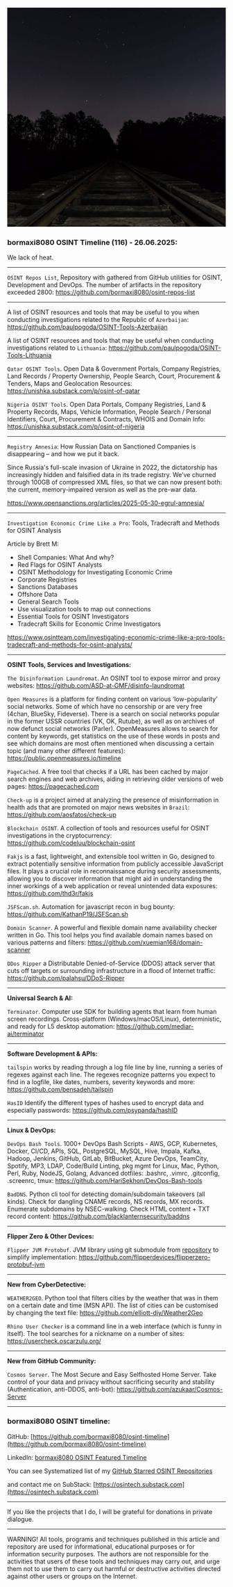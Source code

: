 ![alt text](img/116.jpg)
### bormaxi8080 OSINT Timeline (116) - 26.06.2025:

We lack of heat.

----

```OSINT Repos List```, Repository with gathered from GitHub utilities for OSINT, Development and DevOps. The number of artifacts in the repository exceeded 2800: https://github.com/bormaxi8080/osint-repos-list

----

A list of OSINT resources and tools that may be useful to you when conducting investigations related to the Republic of ```Azerbaijan```: https://github.com/paulpogoda/OSINT-Tools-Azerbaijan

A list of OSINT resources and tools that may be useful when conducting investigations related to ```Lithuania```: https://github.com/paulpogoda/OSINT-Tools-Lithuania

```Qatar OSINT Tools```. Open Data & Government Portals, Company Registries, Land Records  / Property Ownership, People Search, Court, Procurement & Tenders, Maps and Geolocation Resources: https://unishka.substack.com/p/osint-of-qatar

```Nigeria OSINT Tools```. Open Data Portals, Company Registries, Land & Property Records, Maps, Vehicle Information, People Search / Personal Identifiers, Court, Procurement & Contracts, WHOIS and Domain Info: https://unishka.substack.com/p/osint-of-nigeria

----

```Registry Amnesia```: How Russian Data on Sanctioned Companies is disappearing – and how we put it back.

Since Russia's full-scale invasion of Ukraine in 2022, the dictatorship has increasingly hidden and falsified data in its trade registry. We’ve churned through 100GB of compressed XML files, so that we can now present both: the current, memory-impaired version as well as the pre-war data.

https://www.opensanctions.org/articles/2025-05-30-egrul-amnesia/

----

```Investigation Economic Crime Like a Pro```: Tools, Tradecraft and Methods for OSINT Analysis  
  
Article by Brett M:  
  
- Shell Companies: What And why?  
- Red Flags for OSINT Analysts  
- OSINT Methodology for Investigating Economic Crime  
- Corporate Registries  
- Sanctions Databases  
- Offshore Data  
- General Search Tools  
- Use visualization tools to map out connections  
- Essential Tools for OSINT Investigators  
- Tradecraft Skills for Economic Crime Investigators

https://www.osintteam.com/investigating-economic-crime-like-a-pro-tools-tradecraft-and-methods-for-osint-analysts/

----

**OSINT Tools, Services and Investigations:**

```The Disinformation Laundromat```. An OSINT tool to expose mirror and proxy websites: https://github.com/ASD-at-GMF/disinfo-laundromat

```Open Measures``` is a platform for finding content on various ‘low-popularity’ social networks. Some of which have no censorship or are very free (4chan, BlueSky, Fideverse). There is a search on social networks popular in the former USSR countries (VK, OK, Rutube), as well as on archives of now defunct social networks (Parler). OpenMeasures allows to search for content by keywords, get statistics on the use of these words in posts and see which domains are most often mentioned when discussing a certain topic (and many other different features): https://public.openmeasures.io/timeline

```PageCached```. A free tool that checks if a URL has been cached by major search engines and web archives, aiding in retrieving older versions of web pages: https://pagecached.com

```Check-up``` is a project aimed at analyzing the presence of misinformation in health ads that are promoted on major news websites in ```Brazil```: https://github.com/aosfatos/check-up

```Blockchain OSINT```. A collection of tools and resources useful for OSINT investigations in the cryptocurrency: https://github.com/codeluu/blockchain-osint

```Fakjs``` is a fast, lightweight, and extensible tool written in Go, designed to extract potentially sensitive information from publicly accessible JavaScript files. It plays a crucial role in reconnaissance during security assessments, allowing you to discover information that might aid in understanding the inner workings of a web application or reveal unintended data exposures: https://github.com/thd3r/fakjs

```JSFScan.sh```. Automation for javascript recon in bug bounty: https://github.com/KathanP19/JSFScan.sh

```Domain Scanner```. A powerful and flexible domain name availability checker written in Go. This tool helps you find available domain names based on various patterns and filters: https://github.com/xuemian168/domain-scanner

```DDos Ripper``` a Distributable Denied-of-Service (DDOS) attack server that cuts off targets or surrounding infrastructure in a flood of Internet traffic: https://github.com/palahsu/DDoS-Ripper

----

**Universal Search & AI:**

```Terminator```. Computer use SDK for building agents that learn from human screen recordings. Cross-platform (Windows/macOS/Linux), deterministic, and ready for L5 desktop automation: https://github.com/mediar-ai/terminator

---

**Software Development & APIs:**

```tailspin``` works by reading through a log file line by line, running a series of regexes against each line. The regexes recognize patterns you expect to find in a logfile, like dates, numbers, severity keywords and more: https://github.com/bensadeh/tailspin

```HasID``` Identify the different types of hashes used to encrypt data and especially passwords: https://github.com/psypanda/hashID

----

**Linux & DevOps:**

```DevOps Bash Tools```. 1000+ DevOps Bash Scripts - AWS, GCP, Kubernetes, Docker, CI/CD, APIs, SQL, PostgreSQL, MySQL, Hive, Impala, Kafka, Hadoop, Jenkins, GitHub, GitLab, BitBucket, Azure DevOps, TeamCity, Spotify, MP3, LDAP, Code/Build Linting, pkg mgmt for Linux, Mac, Python, Perl, Ruby, NodeJS, Golang, Advanced dotfiles: .bashrc, .vimrc, .gitconfig, .screenrc, tmux: https://github.com/HariSekhon/DevOps-Bash-tools

```BadDNS```. Python cli tool for detecting domain/subdomain takeovers (all kinds). Check for dangling CNAME records, NS records, MX records. Enumerate subdomains by NSEC-walking. Check HTML content + TXT record content: https://github.com/blacklanternsecurity/baddns

----

**Flipper Zero & Other Devices:**

```Flipper JVM Protobuf```. JVM library using git submodule from [repository](https://github.com/flipperdevices/flipperzero-protobuf) to simplify implementation: https://github.com/flipperdevices/flipperzero-protobuf-jvm

----

**New from CyberDetective:**

```WEATHER2GEO```. Python tool that filters cities by the weather that was in them on a certain date and time (MSN API). The list of cities can be customised by changing the text file: https://github.com/elliott-diy/Weather2Geo

```Rhino User Checker``` is a command line in a web interface (which is funny in itself). The tool searches for a nickname on a number of sites: https://usercheck.oscarzulu.org/

----

**New from GitHub Community:**

```Cosmos Server```. The Most Secure and Easy Selfhosted Home Server. Take control of your data and privacy without sacrificing security and stability (Authentication, anti-DDOS, anti-bot): https://github.com/azukaar/Cosmos-Server

----
### bormaxi8080 OSINT timeline:

GitHub: [https://github.com/bormaxi8080/osint-timeline](https://github.com/bormaxi8080/osint-timeline)

LinkedIn: [bormaxi8080 OSINT Featured Timeline](https://www.linkedin.com/in/osintech/details/featured/)

You can see Systematized list of my [GitHub Starred OSINT Repositories](https://github.com/bormaxi8080/osint-repos-list)

and contact me on SubStack: [https://osintech.substack.com](https://osintech.substack.com)

----

If you like the projects that I do, I will be grateful for donations in private dialogue.

----

WARNING! All tools, programs and techniques published in this article and repository are used for informational, educational purposes or for information security purposes. The authors are not responsible for the activities that users of these tools and techniques may carry out, and urge them not to use them to carry out harmful or destructive activities directed against other users or groups on the Internet.